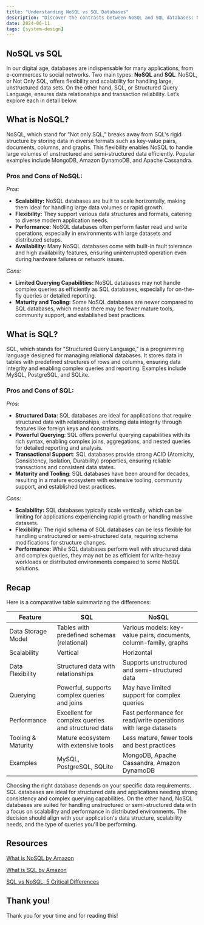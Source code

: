 ```yaml
---
title: "Understanding NoSQL vs SQL Databases"
description: "Discover the contrasts between NoSQL and SQL databases: NoSQL for flexibility and scalability, SQL for relational integrity and transaction reliability."
date: 2024-06-11
tags: [system-design]
---
```


## NoSQL vs SQL

In our digital age, databases are indispensable for many applications, from e-commerces to social networks. Two main types: **NoSQL** and **SQL**. NoSQL, or Not Only SQL, offers flexibility and scalability for handling large, unstructured data sets. On the other hand, SQL, or Structured Query Language, ensures data relationships and transaction reliability. Let’s explore each in detail below.

## What is NoSQL?

NoSQL, which stand for "Not only SQL," breaks away from SQL's rigid structure by storing data in diverse formats such as key-value pairs, documents, columns, and graphs. This flexibility enables NoSQL to handle large volumes of unstructured and semi-structured data efficiently. Popular examples include MongoDB, Amazon DynamoDB, and Apache Cassandra.

### Pros and Cons of NoSQL:

_Pros:_

- **Scalability:** NoSQL databases are built to scale horizontally, making them ideal for handling large data volumes or rapid growth.
- **Flexibility:** They support various data structures and formats, catering to diverse modern application needs.
- **Performance:** NoSQL databases often perform faster read and write operations, especially in environments with large datasets and distributed setups.
- **Availability:** Many NoSQL databases come with built-in fault tolerance and high availability features, ensuring uninterrupted operation even during hardware failures or network issues.

_Cons:_

- **Limited Querying Capabilities:** NoSQL databases may not handle complex queries as efficiently as SQL databases, especially for on-the-fly queries or detailed reporting.
- **Maturity and Tooling:** Some NoSQL databases are newer compared to SQL databases, which means there may be fewer mature tools, community support, and established best practices.

## What is SQL?

SQL, which stands for "Structured Query Language," is a programming language designed for managing relational databases. It stores data in tables with predefined structures of rows and columns, ensuring data integrity and enabling complex queries and reporting. Examples include MySQL, PostgreSQL, and SQLite.

### Pros and Cons of SQL:

_Pros:_

- **Structured Data**: SQL databases are ideal for applications that require structured data with relationships, enforcing data integrity through features like foreign keys and constraints.
- **Powerful Querying**: SQL offers powerful querying capabilities with its rich syntax, enabling complex joins, aggregations, and nested queries for detailed reporting and analysis.
- **Transactional Support**: SQL databases provide strong ACID (Atomicity, Consistency, Isolation, Durability) properties, ensuring reliable transactions and consistent data states.
- **Maturity and Tooling**: SQL databases have been around for decades, resulting in a mature ecosystem with extensive tooling, community support, and established best practices.

_Cons:_

- **Scalability:** SQL databases typically scale vertically, which can be limiting for applications experiencing rapid growth or handling massive datasets.
- **Flexibility:** The rigid schema of SQL databases can be less flexible for handling unstructured or semi-structured data, requiring schema modifications for structure changes.
- **Performance:** While SQL databases perform well with structured data and complex queries, they may not be as efficient for write-heavy workloads or distributed environments compared to some NoSQL solutions.

## Recap

Here is a comparative table suimmarizing the differences:

| Feature            | SQL                                               | NoSQL                                                             |
| ------------------ | ------------------------------------------------- | ----------------------------------------------------------------- |
| Data Storage Model | Tables with predefined schemas (relational)       | Various models: key-value pairs, documents, column-family, graphs |
| Scalability        | Vertical                                          | Horizontal                                                        |
| Data Flexibility   | Structured data with relationships                | Supports unstructured and semi-structured data                    |
| Querying           | Powerful, supports complex queries and joins      | May have limited support for complex queries                      |
| Performance        | Excellent for complex queries and structured data | Fast performance for read/write operations with large datasets    |
| Tooling & Maturity | Mature ecosystem with extensive tools             | Less mature, fewer tools and best practices                       |
| Examples           | MySQL, PostgreSQL, SQLite                         | MongoDB, Apache Cassandra, Amazon DynamoDB                        |

Choosing the right database depends on your specific data requirements. SQL databases are ideal for structured data and applications needing strong consistency and complex querying capabilities. On the other hand, NoSQL databases are suited for handling unstructured or semi-structured data with a focus on scalability and performance in distributed environments. The decision should align with your application's data structure, scalability needs, and the type of queries you'll be performing.

## Resources

[What is NoSQL by Amazon](https://aws.amazon.com/nosql/)

[What is SQL by Amazon](https://aws.amazon.com/what-is/sql/)

[SQL vs NoSQL: 5 Critical Differences](https://www.integrate.io/blog/the-sql-vs-nosql-difference/)

## Thank you!

Thank you for your time and for reading this!
